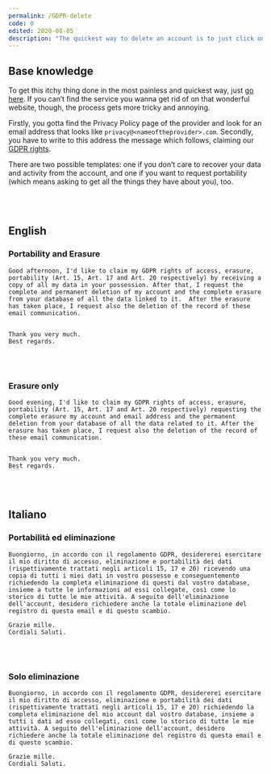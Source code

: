 ```yaml
---
permalink: /GDPR-delete
code: 0
edited: 2020-08-05
description: "The quickest way to delete an account is to just click on the “delete account” button. There are two problems, though: often, <strong>there’s no button</strong> and, if there is, it’s hidden somewhere in the most remote corners of the settings. This is how I attempt to solve both of them. There is a procedure to also request a copy of all the account data."
---
```

## Base knowledge

To get this itchy thing done in the most painless and quickest way, just [go here](https://justdeleteme.xyz/). If you can’t find the service you wanna get rid of on that wonderful website, though, the process gets more tricky and annoying.

Firstly, you gotta find the Privacy Policy page of the provider and look for an email address that looks like `privacy@<nameoftheprovider>.com`. Secondly, you have to write to this address the message which follows, claiming our [GDPR rights](https://gdpr-info.eu/).

There are two possible templates: one if you don’t care to recover your data and activity from the account, and one if you want to request portability (which means asking to get all the things they have about you), too.

<br />
<br />

## English

### Portability and Erasure

```
Good afternoon, I'd like to claim my GDPR rights of access, erasure, portability (Art. 15, Art. 17 and Art. 20 respectively) by receiving a copy of all my data in your possession. After that, I request the complete and permanent deletion of my account and the complete erasure from your database of all the data linked to it.  After the erasure has taken place, I request also the deletion of the record of these email communication.


Thank you very much.
Best regards.
```

<br />
<br />

### Erasure only

```
Good evening, I'd like to claim my GDPR rights of access, erasure, portability (Art. 15, Art. 17 and Art. 20 respectively) requesting the complete erasure my account and email address and the permanent deletion from your database of all the data related to it. After the erasure has taken place, I request also the deletion of the record of these email communication.


Thank you very much.
Best regards.
```

<br />
<br />

## Italiano

### Portabilità ed eliminazione

```
Buongiorno, in accordo con il regolamento GDPR, desidererei esercitare il mio diritto di accesso, eliminazione e portabilità dei dati (rispettivamente trattati negli articoli 15, 17 e 20) ricevendo una copia di tutti i miei dati in vostro possesso e conseguentemente richiedendo la completa eliminazione di questi dal vostro database, insieme a tutte le informazioni ad essi collegate, così come lo storico di tutte le mie attività. A seguito dell'eliminazione dell'account, desidero richiedere anche la totale eliminazione del registro di questa email e di questo scambio.

Grazie mille.
Cordiali Saluti.
```

<br />
<br />

### Solo eliminazione

```
Buongiorno, in accordo con il regolamento GDPR, desidererei esercitare il mio diritto di accesso, eliminazione e portabilità dei dati (rispettivamente trattati negli articoli 15, 17 e 20) richiedendo la completa eliminazione del mio account dal vostro database, insieme a tutti i dati ad esso collegati, così come lo storico di tutte le mie attività. A seguito dell'eliminazione dell'account, desidero richiedere anche la totale eliminazione del registro di questa email e di questo scambio.
	
Grazie mille.
Cordiali Saluti.
```
